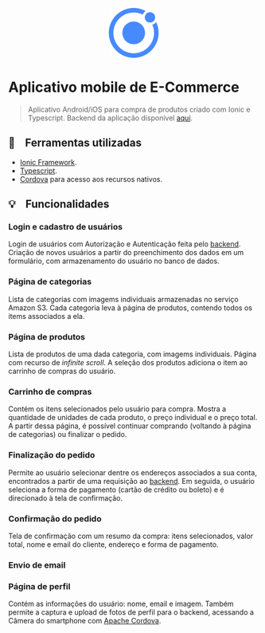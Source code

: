 <p align="center">
  <img width="100" height="100" src="https://github.com/eduardorcury/curso-spring-ionic-frontend/blob/master/resources/ionic.png">
</p>

# Aplicativo mobile de E-Commerce

> Aplicativo Android/iOS para compra de produtos criado com Ionic e Typescript. 
Backend da aplicação disponível [aqui](https://github.com/eduardorcury/spring-boot-ionic-backend).

## :wrench: &nbsp;&nbsp; Ferramentas utilizadas

- [Ionic Framework](https://github.com/ionic-team/ionic).
- [Typescript](https://github.com/Microsoft/TypeScript).
- [Cordova](https://github.com/apache/cordova) para acesso aos recursos nativos.

## :bulb: &nbsp;&nbsp; Funcionalidades

### Login e cadastro de usuários

Login de usuários com Autorização e Autenticação feita pelo [backend](https://github.com/eduardorcury/spring-boot-ionic-backend).
Criação de novos usuários a partir do preenchimento dos dados em um formulário, com armazenamento do usuário no banco de dados.

### Página de categorias

Lista de categorias com imagems individuais armazenadas no serviço Amazon S3. Cada categoria leva à página de produtos, contendo todos os items associados a ela.

### Página de produtos

Lista de produtos de uma dada categoria, com imagems individuais. Página com recurso de *infinite scroll*. A seleção dos produtos adiciona o item ao carrinho de compras do usuário.

### Carrinho de compras

Contém os itens selecionados pelo usuário para compra. Mostra a quantidade de unidades de cada produto, o preço individual e o preço total. A partir dessa página, é possível continuar comprando (voltando à página de categorias) ou finalizar o pedido.

### Finalização do pedido

Permite ao usuário selecionar dentre os endereços associados a sua conta, encontrados a partir de uma requisição ao [backend](https://github.com/eduardorcury/spring-boot-ionic-backend). Em seguida, o usuário seleciona a forma de pagamento (cartão de crédito ou boleto) e é direcionado à tela de confirmação.

### Confirmação do pedido

Tela de confirmação com um resumo da compra: itens selecionados, valor total, nome e email do cliente, endereço e forma de pagamento.

### Envio de email 

### Página de perfil

Contém as informações do usuário: nome, email e imagem. Também permite a captura e upload de fotos de perfil para o backend, acessando  a Câmera do smartphone com [Apache Cordova](https://github.com/apache/cordova).
